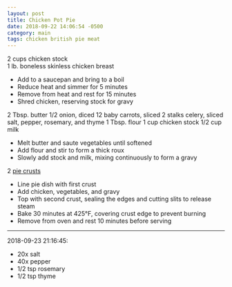 ```yaml
---
layout: post
title: Chicken Pot Pie
date: 2018-09-22 14:06:54 -0500
category: main
tags: chicken british pie meat
---
```

2 cups chicken stock  
1 lb. boneless skinless chicken breast  
<ul>
 	<li>Add to a saucepan and bring to a boil</li>
 	<li>Reduce heat and simmer for 5 minutes</li>
 	<li>Remove from heat and rest for 15 minutes</li>
 	<li>Shred chicken, reserving stock for gravy</li>
</ul>
2 Tbsp. butter  
1/2 onion, diced  
12 baby carrots, sliced  
2 stalks celery, sliced  
salt, pepper, rosemary, and thyme  
1 Tbsp. flour  
1 cup chicken stock  
1/2 cup milk  
<ul>
 	<li>Melt butter and saute vegetables until softened</li>
 	<li>Add flour and stir to form a thick roux</li>
 	<li>Slowly add stock and milk, mixing continuously to form a gravy</li>
</ul>
2 <a href="https://escowles.github.io/recipes/dessert/1970/01/01/pie-crust.html">pie crusts</a>
<ul>
 	<li>Line pie dish with first crust</li>
 	<li>Add chicken, vegetables, and gravy</li>
 	<li>Top with second crust, sealing the edges and cutting slits to release steam</li>
 	<li>Bake 30 minutes at 425°F, covering crust edge to prevent burning</li>
 	<li>Remove from oven and rest 10 minutes before serving</li>
</ul>

---

2018-09-23 21:16:45:
* 20x salt
* 40x pepper
* 1/2 tsp rosemary
* 1/2 tsp thyme
